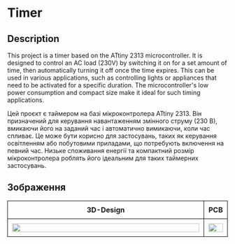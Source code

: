 # Timer 

## Description
This project is a timer based on the ATtiny 2313 microcontroller. It is designed to control an AC load (230V) by switching it on for a set amount of time, then automatically turning it off once the time expires. This can be used in various applications, such as controlling lights or appliances that need to be activated for a specific duration. The microcontroller's low power consumption and compact size make it ideal for such timing applications.

Цей проєкт є таймером на базі мікроконтролера ATtiny 2313. Він призначений для керування навантаженням змінного струму (230 В), вмикаючи його на заданий час і автоматично вимикаючи, коли час спливає. Це може бути корисно для застосувань, таких як керування освітленням або побутовими приладами, що потребують включення на певний час. Низьке споживання енергії та компактний розмір мікроконтролера роблять його ідеальним для таких таймерних застосувань.

## Зображення

<p align="center">
    <table width="100%">
        <tr>
            <td style="border: 1px solid black; padding: 10px; text-align:center; width: 50%; box-sizing: border-box;">
                <div style="text-align: center;"><b>3D-Design</b></div>
            </td>
            <td style="border: 1px solid black; padding: 10px; text-align:center; width: 50%; box-sizing: border-box;">
                <div style="text-align: center;"><b>PCB</b></div>
            </td>
        </tr>
        <tr>
            <td style="border: 1px solid black; padding: 10px; text-align:center; width: 90%; box-sizing: border-box;">
                <img src="https://github.com/user-attachments/assets/50719c39-d52b-4cf7-b067-b02122c8c213" width="100%">
            </td>
            <td style="border: 1px solid black; padding: 10px; text-align:center; width: 90%; box-sizing: border-box;">
                <img src="https://github.com/user-attachments/assets/22568f50-113d-48f9-a8e6-9f16bac42b74" width="100%">
            </td>
        </tr>
    </table>
</p>



